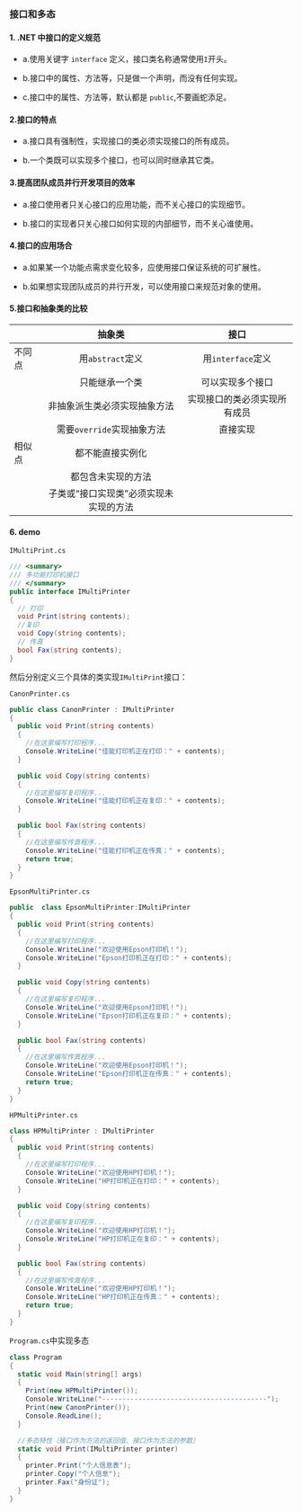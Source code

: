 ### 接口和多态

#### 1. .NET 中接口的定义规范

- a.使用关键字 `interface` 定义，接口类名称通常使用`I`开头。

- b.接口中的属性、方法等，只是做一个声明，而没有任何实现。

- c.接口中的属性、方法等，默认都是 `public`,不要画蛇添足。

#### 2.接口的特点

- a.接口具有强制性，实现接口的类必须实现接口的所有成员。

- b.一个类既可以实现多个接口，也可以同时继承其它类。

#### 3.提高团队成员并行开发项目的效率

- a.接口使用者只关心接口的应用功能，而不关心接口的实现细节。

- b.接口的实现者只关心接口如何实现的内部细节，而不关心谁使用。

#### 4.接口的应用场合

- a.如果某一个功能点需求变化较多，应使用接口保证系统的可扩展性。

- b.如果想实现团队成员的并行开发，可以使用接口来规范对象的使用。

#### 5.接口和抽象类的比较

|        |                 抽象类                 |             接口             |
| ------ | :------------------------------------: | :--------------------------: |
| 不同点 |            用`abstract`定义            |      用`interface`定义       |
|        |             只能继承一个类             |       可以实现多个接口       |
|        |      非抽象派生类必须实现抽象方法      | 实现接口的类必须实现所有成员 |
|        |       需要`override`实现抽象方法       |           直接实现           |
| 相似点 |            都不能直接实例化            |
|        |           都包含未实现的方法           |
|        | 子类或“接口实现类”必须实现未实现的方法 |

#### 6. demo

`IMultiPrint.cs`

```cs
/// <summary>
/// 多功能打印机接口
/// </summary>
public interface IMultiPrinter
{
  // 打印
  void Print(string contents);
  //复印
  void Copy(string contents);
  // 传真
  bool Fax(string contents);
}
```

然后分别定义三个具体的类实现`IMultiPrint`接口：

`CanonPrinter.cs`

```cs
public class CanonPrinter : IMultiPrinter
{
  public void Print(string contents)
  {
    //在这里编写打印程序...
    Console.WriteLine("佳能打印机正在打印：" + contents);
  }

  public void Copy(string contents)
  {
    //在这里编写复印程序...
    Console.WriteLine("佳能打印机正在复印：" + contents);
  }

  public bool Fax(string contents)
  {
    //在这里编写传真程序...
    Console.WriteLine("佳能打印机正在传真：" + contents);
    return true;
  }
}
```

`EpsonMultiPrinter.cs`

```cs
public  class EpsonMultiPrinter:IMultiPrinter
{
  public void Print(string contents)
  {
    //在这里编写打印程序...
    Console.WriteLine("欢迎使用Epson打印机！");
    Console.WriteLine("Epson打印机正在打印：" + contents);
  }

  public void Copy(string contents)
  {
    //在这里编写复印程序...
    Console.WriteLine("欢迎使用Epson打印机！");
    Console.WriteLine("Epson打印机正在复印：" + contents);
  }

  public bool Fax(string contents)
  {
    //在这里编写传真程序...
    Console.WriteLine("欢迎使用Epson打印机！");
    Console.WriteLine("Epson打印机正在传真：" + contents);
    return true;
  }
}
```

`HPMultiPrinter.cs`

```cs
class HPMultiPrinter : IMultiPrinter
{
  public void Print(string contents)
  {
    //在这里编写打印程序...
    Console.WriteLine("欢迎使用HP打印机！");
    Console.WriteLine("HP打印机正在打印：" + contents);
  }

  public void Copy(string contents)
  {
    //在这里编写复印程序...
    Console.WriteLine("欢迎使用HP打印机！");
    Console.WriteLine("HP打印机正在复印：" + contents);
  }

  public bool Fax(string contents)
  {
    //在这里编写传真程序...
    Console.WriteLine("欢迎使用HP打印机！");
    Console.WriteLine("HP打印机正在传真：" + contents);
    return true;
  }
}
```

`Program.cs`中实现多态

```cs
class Program
{
  static void Main(string[] args)
  {
    Print(new HPMultiPrinter());
    Console.WriteLine("-----------------------------------------");
    Print(new CanonPrinter());
    Console.ReadLine();
  }

  //多态特性（接口作为方法的返回值、接口作为方法的参数）
  static void Print(IMultiPrinter printer)
  {
    printer.Print("个人信息表");
    printer.Copy("个人信息");
    printer.Fax("身份证");
  }
}
```
